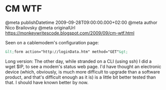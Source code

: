 # CM WTF

@meta publishDatetime 2009-09-28T09:00:00.000+02:00
@meta author Nico Brailovsky
@meta originalUrl https://monkeywritescode.blogspot.com/2009/09/cm-wtf.html

Seen on a cablemodem's configuration page:


```html
&lt;form action="http://loginData.htm" method="GET"&gt;
```

Long version: The other day, while stranded on a CLI (using ssh) I did a wget $IP, to see a modem's status web page. I'd have thought an electronic device (which, obviously, is much more difficult to upgrade than a software product, and that's difficult enough as it is) is a little bit better tested than that. I should have known better by now.

